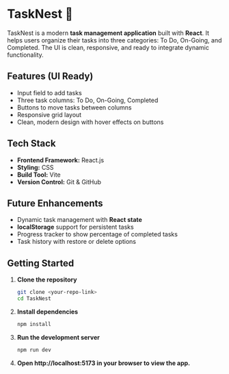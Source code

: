 # TaskNest 📝

TaskNest is a modern **task management application** built with **React**. It helps users organize their tasks into three categories: To Do, On-Going, and Completed. The UI is clean, responsive, and ready to integrate dynamic functionality.

## Features (UI Ready)
- Input field to add tasks
- Three task columns: To Do, On-Going, Completed
- Buttons to move tasks between columns
- Responsive grid layout
- Clean, modern design with hover effects on buttons

## Tech Stack
- **Frontend Framework:** React.js
- **Styling:** CSS
- **Build Tool:** Vite
- **Version Control:** Git & GitHub

## Future Enhancements
- Dynamic task management with **React state**
- **localStorage** support for persistent tasks
- Progress tracker to show percentage of completed tasks
- Task history with restore or delete options

## Getting Started
1. **Clone the repository**
   ```bash
   git clone <your-repo-link>
   cd TaskNest
2. **Install dependencies**
   ```bash
   npm install
3. **Run the development server**
   ```bash
   npm run dev
4. **Open http://localhost:5173 in your browser to view the app.**
